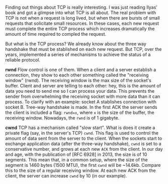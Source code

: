 Finding out things about TCP is really interesting. I was just reading Ilyas' book and got a glimpse into what TCP is all about. The real problem with TCP is not when a request is long lived, but when there are bursts of small requests that solicitate small resources. In these cases, each new request must complete the entire TCP process which increases dramatically the amount of time required to compled the request. 

But what is the TCP process? We already know about the three way handshake that must be stablished on each new request. But TCP, over the years, implemented a series of mechanisms to achieve the status of a reliable protocol. 

**rwnd**
Flow control is one of them. When a client and a server establish a connection, they show to each other something called the "receiving window" (rwnd). The receiving window is the max size of the socket's buffer. Client and server are telling to each other: hey, this is the amount of data you need to send me so I can process your data. This prevents the sender from overwhelming the receiving socket with more data than it can process. To clarify with an example: socket A stablishes connection with socket B. Tree-way handshake is made. In the first ACK the server sends the client is included a flag: `rwnd=x`, where `x` is the size of the buffer, the receiving window. Nowadays, the `rwnd` is of 1 gigabyte. 

**cwnd**
TCP has a mechanism called "slow start". What is does it create a private flag (say, in the server's TCP) `cwnd`. This flag is used to control the amount of data sent from the server to the client. When the sockets start to exchange application data (after the three-way handshake), `cwnd` is set to a conservative number, and grows at each new `ACK` from the client. In our day and age, with the publication of [RFC 6928] in 2013, the size is of 10 segments. This mean that, in a common setup, where the size of the segment is 1460 bytes (1500 MTU), the first `cwnd` will be ~14.6kb. Compare this to the size of a regular receiving window. At each new ACK from the client, the server can increase `cwnd` by 10 (in our example). 
